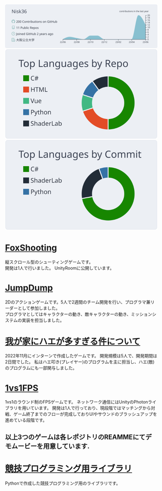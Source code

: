 [![](https://raw.githubusercontent.com/Nisk36/Nisk36/main/profile-summary-card-output/nord_bright/0-profile-details.svg)](https://github.com/vn7n24fzkq/github-profile-summary-cards)
[![](https://raw.githubusercontent.com/Nisk36/Nisk36/main/profile-summary-card-output/nord_bright/1-repos-per-language.svg)](https://github.com/vn7n24fzkq/github-profile-summary-cards) [![](https://raw.githubusercontent.com/Nisk36/Nisk36/main/profile-summary-card-output/nord_bright/2-most-commit-language.svg)](https://github.com/vn7n24fzkq/github-profile-summary-cards)

# [FoxShooting](https://github.com/Nisk36/FoxShooting)
縦スクロール型のシューティングゲームです。  
開発は1人で行いました。 
UnityRoomに公開しています。

# [JumpDump](https://github.com/Nisk36/Hackathon)
2Dのアクションゲームです。5人で2週間のチーム開発を行い、プログラマ兼リーダーとして参加しました。  
プログラマとしてはキャラクターの動き、敵キャラクターの動き、ミッションシステムの実装を担当しました。

# [我が家にハエが多すぎる件について](https://github.com/Nisk36/Hackathon2022Nov)
2022年11月にインターンで作成したゲームです。
開発規模は5人で、開発期間は2日間でした。
私はハエ叩き(プレイヤー)のプログラムを主に担当し、ハエ(敵)のプログラムにも一部関与しました。

# [1vs1FPS](https://github.com/Nisk36/1vs1FPS)
1vs1のラウンド制のFPSゲームです。
ネットワーク通信にはUnityのPhotonライブラリを用いています。
開発は1人で行っており、現段階ではマッチングから対戦、ゲーム終了までのフローが完成しておりUIやサウンドのブラッシュアップを進めている段階です。

## 以上3つのゲームは各レポジトリのREAMMEにてデモムービーを用意しています.  

# [競技プログラミング用ライブラリ](https://github.com/Nisk36/python_lib)
Pythonで作成した競技プログラミング用のライブラリです。

